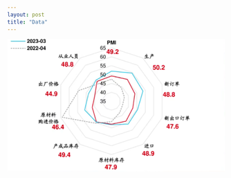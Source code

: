 ```yaml
---
layout: post
title: "Data"
---
```


![图](https://raw.githubusercontent.com/Noahvlian/noahvlian.github.io/main/assets/img/20230506144545.png)